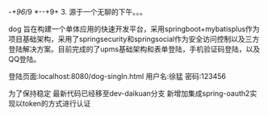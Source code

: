 -*+96*/9
*--+9+
3.
源于一个无聊的下午。。。

dog 旨在构建一个单体应用的快速开发平台，采用springboot+mybatisplus作为项目基础架构，采用了springsecurity和springsocial作为安全访问控制以及三方登陆解决方案。目前完成的了upms基础架构和表单登陆，手机验证码登陆，以及QQ登陆。

登陆页面:localhost:8080/dog-singIn.html
用户名:徐猛
密码:123456

为了保持稳定 最新代码已经移至dev-daikuan分支
新增加集成spring-oauth2实现以token的方式进行认证
